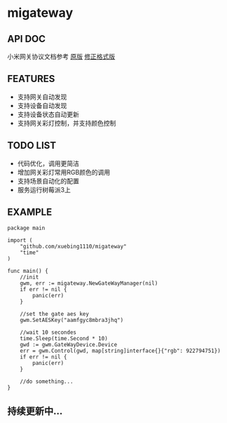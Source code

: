 # migateway
## API DOC
小米网关协议文档参考
[原版](https://github.com/louisZL/lumi-gateway-local-api) 
[修正格式版](https://github.com/xuebing1110/lumi-gateway-local-api)

## FEATURES
* 支持网关自动发现
* 支持设备自动发现
* 支持设备状态自动更新
* 支持网关彩灯控制，并支持颜色控制

## TODO LIST
* 代码优化，调用更简洁
* 增加网关彩灯常用RGB颜色的调用
* 支持场景自动化的配置
* 服务运行树莓派3上

## EXAMPLE
```golang
package main

import (
    "github.com/xuebing1110/migateway"
    "time"
)

func main() {
    //init
    gwm, err := migateway.NewGateWayManager(nil)
    if err != nil {
        panic(err)
    }

    //set the gate aes key
    gwm.SetAESKey("aamfgyc8mbra3jhq")

    //wait 10 secondes
    time.Sleep(time.Second * 10)
    gwd := gwm.GateWayDevice.Device
    err = gwm.Control(gwd, map[string]interface{}{"rgb": 922794751})
    if err != nil {
        panic(err)
    }

    //do something...
}

```

## 持续更新中...